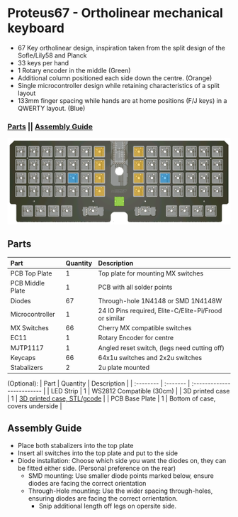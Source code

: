 # Proteus67 - Ortholinear mechanical keyboard

* 67 Key ortholinear design, inspiration taken from the split design of the Sofle/Lily58 and Planck
* 33 keys per hand
* 1 Rotary encoder in the middle (Green)
* Additional column positioned each side down the centre. (Orange)
* Single microcontroller design while retaining characteristics of a split layout
* 133mm finger spacing while hands are at home positions (F/J keys) in a QWERTY layout. (Blue)

### [Parts](#Parts) || [Assembly Guide](#Assembly-Guide)

![PCB](https://github.com/gzowski/Proteus67/blob/main/Images/TopPlate.png?raw=true)

## Parts

| Part | Quantity     | Description                | 
| :-------- | :------- | :------------------------- |
| PCB Top Plate | 1 | Top plate for mounting MX switches |
| PCB Middle Plate | 1 | PCB with all solder points |
| Diodes| 67  | Through-hole 1N4148 or SMD 1N4148W |
| Microcontroller | 1 | 24 IO Pins required, Elite-C/Elite-Pi/Frood or similar |
| MX Switches | 66 | Cherry MX compatible switches |
| EC11 | 1 | Rotary Encoder for centre |
| MJTP1117 | 1 | Angled reset switch, (legs need cutting off) |
| Keycaps | 66 | 64x1u switches and 2x2u switches |
| Stabalizers | 2 | 2u plate mounted |

(Optional):
| Part | Quantity     | Description                |
| :-------- | :------- | :------------------------- |
| LED Strip | 1 | WS2812 Compatible (30cm) |
| 3D printed case | 1 | [3D printed case, STL/gcode](https://github.com/gzowski/Proteus67/tree/main/3D%20printed%20case) |
| PCB Base Plate | 1 | Bottom of case, covers underside |

## Assembly Guide

* Place both stabalizers into the top plate
* Insert all switches into the top plate and put to the side
* Diode installation: Choose which side you want the diodes on, they can be fitted either side. (Personal preference on the rear)
  * SMD mounting: Use smaller diode points marked below, ensure diodes are facing the correct orientation
  * Through-Hole mounting: Use the wider spacing through-holes, ensuring diodes are facing the correct orrientation.
    * Snip additional length off legs on opersite side.



